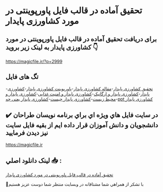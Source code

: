 # تحقیق آماده در قالب فایل پاورپوینتی در مورد کشاورزی پایدار

## برای دریافت تحقیق آماده در قالب فایل پاورپوینتی در مورد کشاورزی پایدار به لینک زیر بروید 👇

https://magicfile.ir/?p=2999

## تگ های فایل

-[تحقیق کشاورزی پایدار](https://magicfile.ir/product/%d8%aa%d8%ad%d9%82%db%8c%d9%82-%d8%a2%d9%85%d8%a7%d8%af%d9%87-%d8%af%d8%b1-%d9%81%d8%a7%db%8c%d9%84-%d9%be%d8%a7%d9%88%d8%b1%d9%be%d9%88%db%8c%d9%86%d8%aa-%da%a9%d8%b4%d8%a7%d9%88%d8%b1%d8%b2%db%8c-%d9%be%d8%a7%db%8c%d8%af%d8%a7%d8%b1/)-[مقاله کشاورزی پایدار](https://magicfile.ir/product/%d8%aa%d8%ad%d9%82%db%8c%d9%82-%d8%a2%d9%85%d8%a7%d8%af%d9%87-%d8%af%d8%b1-%d9%81%d8%a7%db%8c%d9%84-%d9%be%d8%a7%d9%88%d8%b1%d9%be%d9%88%db%8c%d9%86%d8%aa-%da%a9%d8%b4%d8%a7%d9%88%d8%b1%d8%b2%db%8c-%d9%be%d8%a7%db%8c%d8%af%d8%a7%d8%b1/)-[پاورپوینت کشاورزی پایدار](https://magicfile.ir/product/%d8%aa%d8%ad%d9%82%db%8c%d9%82-%d8%a2%d9%85%d8%a7%d8%af%d9%87-%d8%af%d8%b1-%d9%81%d8%a7%db%8c%d9%84-%d9%be%d8%a7%d9%88%d8%b1%d9%be%d9%88%db%8c%d9%86%d8%aa-%da%a9%d8%b4%d8%a7%d9%88%d8%b1%d8%b2%db%8c-%d9%be%d8%a7%db%8c%d8%af%d8%a7%d8%b1/)-[کشاورزی پایدار](https://magicfile.ir/product/%d8%aa%d8%ad%d9%82%db%8c%d9%82-%d8%a2%d9%85%d8%a7%d8%af%d9%87-%d8%af%d8%b1-%d9%81%d8%a7%db%8c%d9%84-%d9%be%d8%a7%d9%88%d8%b1%d9%be%d9%88%db%8c%d9%86%d8%aa-%da%a9%d8%b4%d8%a7%d9%88%d8%b1%d8%b2%db%8c-%d9%be%d8%a7%db%8c%d8%af%d8%a7%d8%b1/)-[کشاورزی پایدار و ارگانیک](https://magicfile.ir/product/%d8%aa%d8%ad%d9%82%db%8c%d9%82-%d8%a2%d9%85%d8%a7%d8%af%d9%87-%d8%af%d8%b1-%d9%81%d8%a7%db%8c%d9%84-%d9%be%d8%a7%d9%88%d8%b1%d9%be%d9%88%db%8c%d9%86%d8%aa-%da%a9%d8%b4%d8%a7%d9%88%d8%b1%d8%b2%db%8c-%d9%be%d8%a7%db%8c%d8%af%d8%a7%d8%b1/)-[کشاورزی پایدار و امنیت غذایی](https://magicfile.ir/product/%d8%aa%d8%ad%d9%82%db%8c%d9%82-%d8%a2%d9%85%d8%a7%d8%af%d9%87-%d8%af%d8%b1-%d9%81%d8%a7%db%8c%d9%84-%d9%be%d8%a7%d9%88%d8%b1%d9%be%d9%88%db%8c%d9%86%d8%aa-%da%a9%d8%b4%d8%a7%d9%88%d8%b1%d8%b2%db%8c-%d9%be%d8%a7%db%8c%d8%af%d8%a7%d8%b1/)-[کشاورزی پایدار و محیط زیست](https://magicfile.ir/product/%d8%aa%d8%ad%d9%82%db%8c%d9%82-%d8%a2%d9%85%d8%a7%d8%af%d9%87-%d8%af%d8%b1-%d9%81%d8%a7%db%8c%d9%84-%d9%be%d8%a7%d9%88%d8%b1%d9%be%d9%88%db%8c%d9%86%d8%aa-%da%a9%d8%b4%d8%a7%d9%88%d8%b1%d8%b2%db%8c-%d9%be%d8%a7%db%8c%d8%af%d8%a7%d8%b1/)-[کشاورزی پایدار چیست](https://magicfile.ir/product/%d8%aa%d8%ad%d9%82%db%8c%d9%82-%d8%a2%d9%85%d8%a7%d8%af%d9%87-%d8%af%d8%b1-%d9%81%d8%a7%db%8c%d9%84-%d9%be%d8%a7%d9%88%d8%b1%d9%be%d9%88%db%8c%d9%86%d8%aa-%da%a9%d8%b4%d8%a7%d9%88%d8%b1%d8%b2%db%8c-%d9%be%d8%a7%db%8c%d8%af%d8%a7%d8%b1/)-[کشاورزی پایدار یعنی چه](https://magicfile.ir/product/%d8%aa%d8%ad%d9%82%db%8c%d9%82-%d8%a2%d9%85%d8%a7%d8%af%d9%87-%d8%af%d8%b1-%d9%81%d8%a7%db%8c%d9%84-%d9%be%d8%a7%d9%88%d8%b1%d9%be%d9%88%db%8c%d9%86%d8%aa-%da%a9%d8%b4%d8%a7%d9%88%d8%b1%d8%b2%db%8c-%d9%be%d8%a7%db%8c%d8%af%d8%a7%d8%b1/)-[ppt کشاورزی پایدار](https://magicfile.ir/product/%d8%aa%d8%ad%d9%82%db%8c%d9%82-%d8%a2%d9%85%d8%a7%d8%af%d9%87-%d8%af%d8%b1-%d9%81%d8%a7%db%8c%d9%84-%d9%be%d8%a7%d9%88%d8%b1%d9%be%d9%88%db%8c%d9%86%d8%aa-%da%a9%d8%b4%d8%a7%d9%88%d8%b1%d8%b2%db%8c-%d9%be%d8%a7%db%8c%d8%af%d8%a7%d8%b1/)

## ✔️ در سايت فايل هاي ويژه اي براي برنامه نويسان طراحان دانشجويان و دانش آموزان قرار داده ايم از بقيه فايل سايت نيز ديدن فرماييد

https://magicfile.ir


## لينک دانلود اصلي 📥 :

[تحقیق آماده در قالب فایل پاورپوینتی در مورد کشاورزی پایدار](https://magicfile.ir/product/%d8%aa%d8%ad%d9%82%db%8c%d9%82-%d8%a2%d9%85%d8%a7%d8%af%d9%87-%d8%af%d8%b1-%d9%81%d8%a7%db%8c%d9%84-%d9%be%d8%a7%d9%88%d8%b1%d9%be%d9%88%db%8c%d9%86%d8%aa-%da%a9%d8%b4%d8%a7%d9%88%d8%b1%d8%b2%db%8c-%d9%be%d8%a7%db%8c%d8%af%d8%a7%d8%b1/) 


🙏با تشکر از همراهي شما مشتاقانه در وبسایت منتظر شما دوست عزیز هستیم

